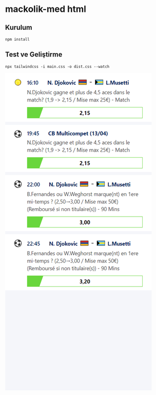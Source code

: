 # mackolik-med html

## Kurulum

    npm install

## Test ve Geliştirme

    npx tailwindcss -i main.css -o dist.css --watch

![Screenshot](https://raw.githubusercontent.com/bayramorhan/medwork/main/screenshot.png)
